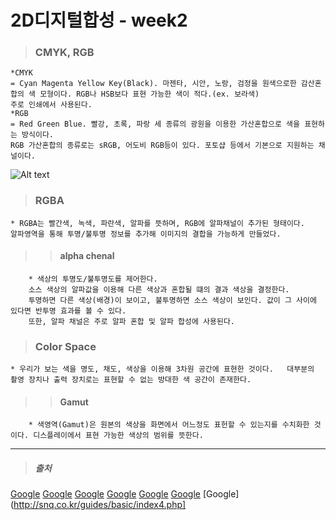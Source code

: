# 2D디지털합성 - week2
> ### CMYK, RGB
    *CMYK
    = Cyan Magenta Yellow Key(Black). 마젠타, 시안, 노랑, 검정을 원색으로한 감산혼합의 색 모형이다. RGB나 HSB보다 표현 가능한 색이 적다.(ex. 보라색)
    주로 인쇄에서 사용된다.
    *RGB
    = Red Green Blue. 빨강, 초록, 파랑 세 종류의 광원을 이용한 가산혼합으로 색을 표현하는 방식이다.
    RGB 가산혼합의 종류로는 sRGB, 어도비 RGB등이 있다. 포토샵 등에서 기본으로 지원하는 채널이다.
![Alt text](/path/to/cmyk_rgb.jpg)
> ### RGBA
    * RGBA는 빨간색, 녹색, 파란색, 알파를 뜻하며, RGB에 알파채널이 추가된 형태이다.
    알파영역을 통해 투명/불투명 정보를 추가해 이미지의 결합을 가능하게 만들었다.
>    > #### alpha chenal
        * 색상의 투명도/불투명도를 제어한다.
        소스 색상의 알파값을 이용해 다른 색상과 혼합될 떄의 결과 색상을 결정한다.
        투명하면 다른 색상(배경)이 보이고, 불투명하면 소스 색상이 보인다. 값이 그 사이에 있다면 반투명 효과를 볼 수 있다.
        또한, 알파 채널은 주로 알파 혼합 및 알파 합성에 사용된다.
> ### Color Space
    * 우리가 보는 색을 명도, 채도, 색상을 이용해 3차원 공간에 표현한 것이다.   대부분의 촬영 장치나 출력 장치로는 표현할 수 없는 방대한 색 공간이 존재한다.
>    > #### Gamut
        * 색영역(Gamut)은 원본의 색상을 화면에서 어느정도 표헌할 수 있는지를 수치화한 것이다. 디스플레이에서 표현 가능한 색상의 범위를 뜻한다.
--------------------------------------------------------------------------------------
> ##### 출처
[Google](https://ko.wikipedia.org/wiki/CMYK)
[Google](https://ko.wikipedia.org/wiki/RGB#RGB_%EC%B1%84%EB%84%90)
[Google](https://en.wikipedia.org/wiki/RGBA_color_model)
[Google](https://www.techopedia.com/definition/1945/alpha-channel)
[Google](https://www.khanacademy.org/computing/pixar/color/color-space/v/color6-final)
[Google](https://en.wikipedia.org/wiki/Gamut)
[Google](http://snq.co.kr/guides/basic/index4.php]
